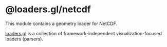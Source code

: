 # @loaders.gl/netcdf

This module contains a geometry loader for NetCDF.

[loaders.gl](https://loaders.gl/docs) is a collection of framework-independent visualization-focused loaders (parsers).
